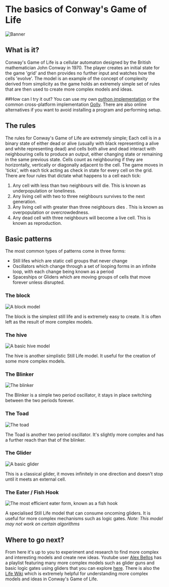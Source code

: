# The basics of Conway's Game of Life

![Banner](https://i.imgur.com/bIE0jlu.png)

## What is it?
Conway's Game of Life is a cellular automaton designed by the British mathematician John Conway in 1970. The player creates an initial state for the game 'grid' and then provides no further input and watches how the cells 'evolve'. The model is an example of the concept of complexity derived from simplicity as the game holds an extremely simple set of rules that are then used to create more complex models and ideas.

##How can I try it out?
You can use my own [python implementation](https://github.com/game-of-life-in-X/GameOfLifeInPython) or the common cross-platform implementation [Golly](http://golly.sourceforge.net/). There are also online alternatives if you want to avoid installing a program and performing setup.

## The rules
The rules for Conway's Game of Life are extremely simple; Each cell is in a binary state of either dead or alive (usually with black representing a alive and white representing dead) and cells both alive and dead interact with neighbouring cells to produce an output, either changing state or remaining in the same previous state. Cells count as neighbouring if they are horizontally,  vertically or diagonally adjacent to the cell. The game moves in 'ticks', with each tick acting as  check in state for every cell on the grid. There are four rules that dictate what happens to a cell each tick:
1. Any cell with less than two neighbours will die. This is known as underpopulation or loneliness.
2. Any living cell with two to three neighbours survives to the next generation.
3. Any living cell with greater than three neighbours dies . This is known as overpopulation or overcrowdedness.
4. Any dead cell with three neighbours will become a live cell. This is known as reproduction.

## Basic patterns
The most common types of patterns come in three forms:
- Still lifes which are static cell groups that never change
- Oscillators which change through a set of looping forms in an infinite loop, with each change being known as a period 
- Spaceships or Gliders which are moving groups of cells that move forever unless disrupted. 

### The block
![A block model](https://i.imgur.com/dvgyIat.png)


The block is the simplest still life and is extremely easy to create. It is often left as the result of more complex models.

### The hive
![A basic hive model](https://i.imgur.com/LRLBgiE.png)


The hive is another simplistic Still Life model. It useful for the creation of some more complex models.

### The Blinker
![The blinker](https://i.imgur.com/sXiR5YM.gif)


The Blinker is a simple two period oscillator, it stays in place switching between the two periods forever.

### The Toad
![The toad](https://i.imgur.com/dR84RXf.gif)


The Toad is another two period oscillator. It's slightly more complex and has a further reach than that of the blinker.

### The Glider
![A basic glider](https://i.imgur.com/rnPoh7q.gif)


This is a classical glider, it moves infinitely in one direction and doesn't stop until it meets an external cell.

### The Eater / Fish Hook
![The most efficient eater form, known as a fish hook](https://i.imgur.com/w7jtUo6.png)

A specialised Still Life model that can consume oncoming gliders. It is useful for more complex mechanisms such as logic gates.
*Note: This model may not work on certain algorithms*

## Where to go next?
From here it's up to you to experiment and research to find more complex and interesting models and create new ideas. Youtube user [Alex Bellos](https://www.youtube.com/channel/UCjY-JWyBWiejeMoVSmYVTPA) has a playlist featuring many more complex models such as glider guns and basic logic gates using gliders that you can explore [here](https://www.youtube.com/watch?v=bTPN3spiq1I&list=PL_DEGJtvl7wtPc-ZyTq_jh0ptRjnYGaWZ). There is also the [Life Wiki](http://www.conwaylife.com/wiki/Main_Page) which is extremely helpful for understanding more complex models and ideas in Conway's Game of Life. 
